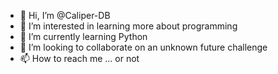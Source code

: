 - 👋 Hi, I’m @Caliper-DB
- 👀 I’m interested in learning more about programming
- 🌱 I’m currently learning Python
- 💞️ I’m looking to collaborate on an unknown future challenge
- 📫 How to reach me ... or not

<!---
Caliper-DB/Caliper-DB is a ✨ special ✨ repository because its `README.md` (this file) appears on your GitHub profile.
You can click the Preview link to take a look at your changes.
--->
